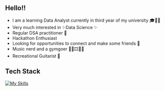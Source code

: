 ## Hello!!

- I am a learning Data Analyst currently in third year of my university 🎓🧑‍💻
- Very much interested in ✨Data Science ✨
- Regular DSA practitioner 🧠
- Hackathon Enthusiast 
- Looking for opportunities to connect and make some friends 🤝
- Music nerd and a gymgoer 🏃‍♂️🎞️📖🎨
- Recreational Guitarist 🎸

## Tech Stack  
[![My Skills](https://skillicons.dev/icons?i=python,selenium,ai,html,css,javascript,mysql,java,linkedin,github)](https://skillicons.dev)

